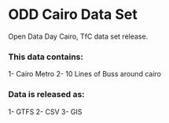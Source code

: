# ODD Cairo Data Set
Open Data Day Cairo, TfC data set release.

### This data contains: 
  1- Cairo Metro
  2- 10 Lines of Buss around cairo

### Data is released as:
  1- GTFS
  2- CSV
  3- GIS
